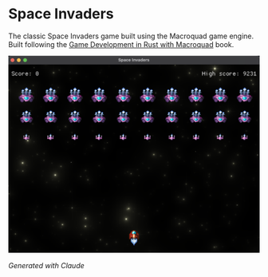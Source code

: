 # Space Invaders

The classic Space Invaders game built using the Macroquad game engine. 
Built following the [Game Development in Rust with Macroquad](https://mq.agical.se/) book.

![Gameplay](gameplay.png)

*Generated with Claude*

